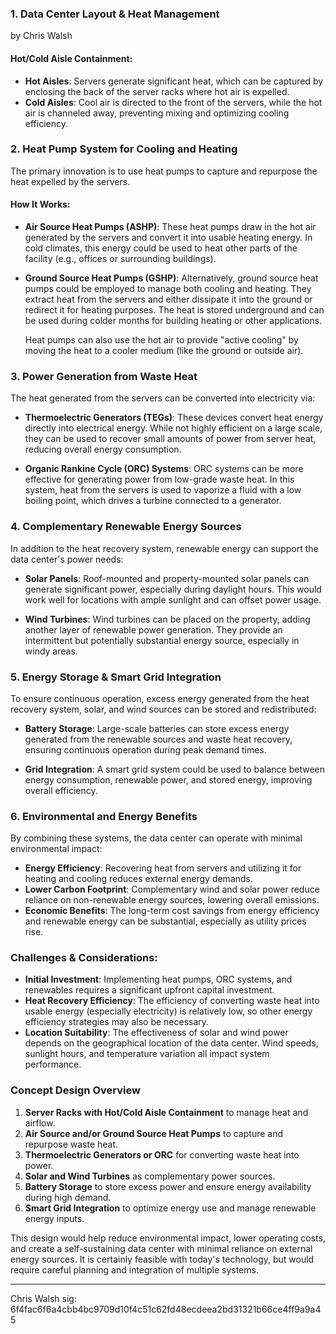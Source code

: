 ### 1. **Data Center Layout & Heat Management**

by Chris Walsh

#### **Hot/Cold Aisle Containment**:
- **Hot Aisles**: Servers generate significant heat, which can be captured by enclosing the back of the server racks where hot air is expelled.
- **Cold Aisles**: Cool air is directed to the front of the servers, while the hot air is channeled away, preventing mixing and optimizing cooling efficiency.

### 2. **Heat Pump System for Cooling and Heating**
The primary innovation is to use heat pumps to capture and repurpose the heat expelled by the servers.

#### **How It Works**:
- **Air Source Heat Pumps (ASHP)**: These heat pumps draw in the hot air generated by the servers and convert it into usable heating energy. In cold climates, this energy could be used to heat other parts of the facility (e.g., offices or surrounding buildings).
- **Ground Source Heat Pumps (GSHP)**: Alternatively, ground source heat pumps could be employed to manage both cooling and heating. They extract heat from the servers and either dissipate it into the ground or redirect it for heating purposes. The heat is stored underground and can be used during colder months for building heating or other applications.
  
  Heat pumps can also use the hot air to provide "active cooling" by moving the heat to a cooler medium (like the ground or outside air).

### 3. **Power Generation from Waste Heat**
The heat generated from the servers can be converted into electricity via:

- **Thermoelectric Generators (TEGs)**: These devices convert heat energy directly into electrical energy. While not highly efficient on a large scale, they can be used to recover small amounts of power from server heat, reducing overall energy consumption.
  
- **Organic Rankine Cycle (ORC) Systems**: ORC systems can be more effective for generating power from low-grade waste heat. In this system, heat from the servers is used to vaporize a fluid with a low boiling point, which drives a turbine connected to a generator.

### 4. **Complementary Renewable Energy Sources**
In addition to the heat recovery system, renewable energy can support the data center's power needs:

- **Solar Panels**: Roof-mounted and property-mounted solar panels can generate significant power, especially during daylight hours. This would work well for locations with ample sunlight and can offset power usage.
  
- **Wind Turbines**: Wind turbines can be placed on the property, adding another layer of renewable power generation. They provide an intermittent but potentially substantial energy source, especially in windy areas.

### 5. **Energy Storage & Smart Grid Integration**
To ensure continuous operation, excess energy generated from the heat recovery system, solar, and wind sources can be stored and redistributed:

- **Battery Storage**: Large-scale batteries can store excess energy generated from the renewable sources and waste heat recovery, ensuring continuous operation during peak demand times.
  
- **Grid Integration**: A smart grid system could be used to balance between energy consumption, renewable power, and stored energy, improving overall efficiency.

### 6. **Environmental and Energy Benefits**
By combining these systems, the data center can operate with minimal environmental impact:
- **Energy Efficiency**: Recovering heat from servers and utilizing it for heating and cooling reduces external energy demands.
- **Lower Carbon Footprint**: Complementary wind and solar power reduce reliance on non-renewable energy sources, lowering overall emissions.
- **Economic Benefits**: The long-term cost savings from energy efficiency and renewable energy can be substantial, especially as utility prices rise.

### **Challenges & Considerations**:
- **Initial Investment**: Implementing heat pumps, ORC systems, and renewables requires a significant upfront capital investment.
- **Heat Recovery Efficiency**: The efficiency of converting waste heat into usable energy (especially electricity) is relatively low, so other energy efficiency strategies may also be necessary.
- **Location Suitability**: The effectiveness of solar and wind power depends on the geographical location of the data center. Wind speeds, sunlight hours, and temperature variation all impact system performance.

### **Concept Design Overview**
1. **Server Racks with Hot/Cold Aisle Containment** to manage heat and airflow.
2. **Air Source and/or Ground Source Heat Pumps** to capture and repurpose waste heat.
3. **Thermoelectric Generators or ORC** for converting waste heat into power.
4. **Solar and Wind Turbines** as complementary power sources.
5. **Battery Storage** to store excess power and ensure energy availability during high demand.
6. **Smart Grid Integration** to optimize energy use and manage renewable energy inputs.

This design would help reduce environmental impact, lower operating costs, and create a self-sustaining data center with minimal reliance on external energy sources. It is certainly feasible with today's technology, but would require careful planning and integration of multiple systems.

---

Chris Walsh
sig: 6f4fac6f6a4cbb4bc9709d10f4c51c62fd48ecdeea2bd31321b66ce4ff9a9a45
